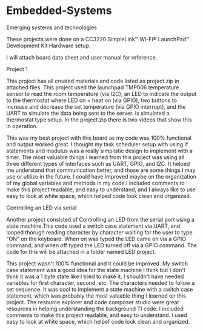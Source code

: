# Embedded-Systems
Emerging systems and technologies 

These projects were done on a CC3220 SimpleLink™ Wi-Fi® LaunchPad™ Development Kit Hardware setup. 

I will attach board data sheet and user manual for reference. 


Project 1

This project has all created materials and code listed as project.zip in attached files. This project used the launchpad TMP006 temperature sensor to read the room temperature (via I2C), an LED to indicate the output to the thermostat where LED on = heat on (via GPIO), two buttons to increase and decrease the set temperature (via GPIO interrupt), and the UART to simulate the data being sent to the server. Is simulated a thermostat type setup. In the project.zip there is two videos that show this in operation. 

This was my best project with this board as my code was 100% functional and output worked great. I thought my task scheduler setup with using if statements and modulus was a really simplistic design to implement with a timer. The most valuable things I learned from this project was using all three different types of interfaces such as UART, GPIO, and I2C. It helped me understand that communication better, and those are some things I may use or utilize in the future. I could have improved maybe on the organization of my global variables and methods in my code.I included comments to make this project readable, and easy to understand, and I always like to use easy to look at white space, which helped code look clean and organized.  


Controlling an LED via serial

Another project consisted of Controlling an LED from the serial port using a state machine.This code used a switch case statement via UART, and looped thorugh reading character by character waiting for the user to type "ON" on the keyboard. When on was typed the LED came on via a GPIO command, and when off typed the LED turned off via a GPIO command. The code for this will be attached in a folder named LED project. 

This project wasn't 100% functional and it could be improved. My switch case statement was a good idea for the state machine I think but I don't think it was a 1 byte state like I tried to make it. I shouldn't have needed variables for first character, second, etc. The characters needed to follow a set sequence.  It was cool to implement a state machine with a switch case statement, which was probably the most valuable thing I learned on this project. The resource explorer and code composer studio were great resources in helping understanding the background TI code. I included comments to make this project readable, and easy to understand. I used easy to look at white space, which helpef code look clean and organized.  

